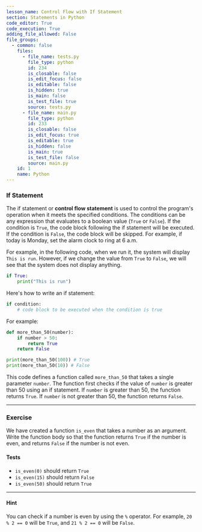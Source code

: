 ```yaml
---
lesson_name: Control Flow with If Statement
section: Statements in Python
code_editor: True
code_execution: True
adding_file_allowed: False
file_groups:
  - common: false
    files:
      - file_name: tests.py
        file_type: python
        id: 234
        is_closable: false
        is_edit_focus: false
        is_editable: false
        is_hidden: true
        is_main: false
        is_test_file: true
        source: tests.py
      - file_name: main.py
        file_type: python
        id: 233
        is_closable: false
        is_edit_focus: true
        is_editable: true
        is_hidden: false
        is_main: true
        is_test_file: false
        source: main.py
    id: 1
    name: Python
---
```


### If Statement

The if statement or **control flow statement** is used to control the program's operation when it meets the specified conditions. The conditions can be any expression that evaluates to a boolean value (`True` or `False`). If the condition is `True`, the code block following the if statement will be executed. If the condition is `False`, the code block will be skipped. For example, if today is Monday, set the alarm clock to ring at 6 a.m.

For example, in the following code, when we run it, the system will display `This is run`. However, if we change the value from `True` to `False`, we will see that the system does not display anything.

```python
if True:
    print("This is run")
```

Here's how to write an if statement:

```python
if condition:
    # code block to be executed when the condition is true
```

For example:

```python
def more_than_50(number):
    if number > 50:
        return True
    return False

print(more_than_50(100)) # True
print(more_than_50(10)) # False
```

This code defines a function called `more_than_50` that takes a single parameter `number`. The function first checks if the value of `number` is greater than 50 using an if statement. If `number` is greater than 50, the function returns `True`. If `number` is not greater than 50, the function returns `False`.

---

### Exercise

We have created a function `is_even` that takes a number as an argument. Write the function body so that the function returns `True` if the number is even, and returns `False` if the number is not even.

#### Tests

<ul>
<li id="test-1"><code>is_even(0)</code> should return <code>True</code></li>
<li id="test-2"><code>is_even(15)</code> should return <code>False</code></li>
<li id="test-3"><code>is_even(50)</code> should return <code>True</code></li>
</ul>

---

#### Hint

You can check if a number is even by using the `%` operator. For example, `20 % 2 == 0` will be `True`, and `21 % 2 == 0` will be `False`.
